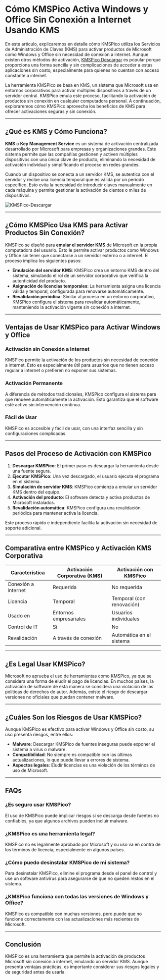 # **Cómo KMSPico Activa Windows y Office Sin Conexión a Internet Usando KMS**

En este artículo, explicaremos en detalle cómo KMSPico utiliza los Servicios de Administración de Claves (KMS) para activar productos de Microsoft como Windows y Office sin necesidad de conexión a internet. Aunque existen otros métodos de activación, [KMSPico Descargar](https://oficial-kmspico.com/) es popular porque proporciona una forma sencilla y sin complicaciones de acceder a estas aplicaciones sin costo, especialmente para quienes no cuentan con acceso constante a internet.

La herramienta KMSPico se basa en KMS, un sistema que Microsoft usa en entornos corporativos para activar múltiples dispositivos a través de un servidor central. KMSPico emula este proceso, facilitando la activación de productos sin conexión en cualquier computadora personal. A continuación, exploraremos cómo KMSPico aprovecha los beneficios de KMS para ofrecer activaciones seguras y sin conexión.

---

## **¿Qué es KMS y Cómo Funciona?**

**KMS** o **Key Management Service** es un sistema de activación centralizada desarrollado por Microsoft para empresas y organizaciones grandes. Este sistema permite que las compañías gestionen y activen múltiples dispositivos con una única clave de producto, eliminando la necesidad de activación individual y simplificando el proceso en redes grandes.

Cuando un dispositivo se conecta a un servidor KMS, se autentica con el servidor y recibe una licencia temporal que es válida por un período específico. Esto evita la necesidad de introducir claves manualmente en cada máquina y permite gestionar la activación de cientos o miles de dispositivos.

![KMSPico-Descargar](https://github.com/user-attachments/assets/1f3ee949-1cd3-4633-95fe-260cd2df9485)

---

## **¿Cómo KMSPico Usa KMS para Activar Productos Sin Conexión?**

KMSPico se diseñó para **emular el servidor KMS** de Microsoft en la propia computadora del usuario. Esto le permite activar productos como Windows y Office sin tener que conectarse a un servidor externo o a internet. El proceso implica los siguientes pasos:

- **Emulación del servidor KMS**: KMSPico crea un entorno KMS dentro del sistema, simulando el rol de un servidor corporativo que verifica la autenticidad del producto.
- **Asignación de licencias temporales**: La herramienta asigna una licencia válida y temporal, configurada para renovarse automáticamente.
- **Revalidación periódica**: Similar al proceso en un entorno corporativo, KMSPico configura el sistema para revalidar automáticamente, manteniendo la activación vigente sin conexión a internet.

---

## **Ventajas de Usar KMSPico para Activar Windows y Office**

### **Activación sin Conexión a Internet**

KMSPico permite la activación de los productos sin necesidad de conexión a internet. Esto es especialmente útil para usuarios que no tienen acceso regular a internet o prefieren no exponer sus sistemas.

### **Activación Permanente**

A diferencia de métodos tradicionales, KMSPico configura el sistema para que renueve automáticamente la activación. Esto garantiza que el software esté activo sin intervención continua.

### **Fácil de Usar**

KMSPico es accesible y fácil de usar, con una interfaz sencilla y sin configuraciones complicadas.

---

## **Pasos del Proceso de Activación con KMSPico**

1. **Descargar KMSPico**: El primer paso es descargar la herramienta desde una fuente segura.
2. **Ejecutar KMSPico**: Una vez descargado, el usuario ejecuta el programa en el sistema.
3. **Simulación de servidor KMS**: KMSPico comienza a emular un servidor KMS dentro del equipo.
4. **Activación del producto**: El software detecta y activa productos de Microsoft instalados.
5. **Revalidación automática**: KMSPico configura una revalidación periódica para mantener activa la licencia.

Este proceso rápido e independiente facilita la activación sin necesidad de soporte adicional.

---

## **Comparativa entre KMSPico y Activación KMS Corporativa**

| Característica | Activación Corporativa (KMS) | Activación con KMSPico |
| --- | --- | --- |
| Conexión a Internet | Requerida | No requerida |
| Licencia | Temporal | Temporal (con renovación) |
| Usado en | Entornos empresariales | Usuarios individuales |
| Control de IT | Sí | No |
| Revalidación | A través de conexión | Automática en el sistema |

---

## **¿Es Legal Usar KMSPico?**

Microsoft no aprueba el uso de herramientas como KMSPico, ya que se considera una forma de eludir el pago de licencias. En muchos países, la activación de software de esta manera se considera una violación de las políticas de derechos de autor. Además, existe el riesgo de descargar versiones no oficiales que puedan contener malware.

---

## **¿Cuáles Son los Riesgos de Usar KMSPico?**

Aunque KMSPico es efectivo para activar Windows y Office sin costo, su uso presenta riesgos, entre ellos:

- **Malware**: Descargar KMSPico de fuentes inseguras puede exponer el sistema a virus o malware.
- **Compatibilidad**: No siempre es compatible con las últimas actualizaciones, lo que puede llevar a errores de sistema.
- **Aspectos legales**: Eludir licencias es una violación de los términos de uso de Microsoft.

---

## **FAQs**

### **¿Es seguro usar KMSPico?**

El uso de KMSPico puede implicar riesgos si se descarga desde fuentes no confiables, ya que algunos archivos pueden incluir malware.

### **¿KMSPico es una herramienta legal?**

KMSPico no es legalmente aprobado por Microsoft y su uso va en contra de los términos de licencia, especialmente en algunos países.

### **¿Cómo puedo desinstalar KMSPico de mi sistema?**

Para desinstalar KMSPico, elimine el programa desde el panel de control y use un software antivirus para asegurarse de que no queden restos en el sistema.

### **¿KMSPico funciona con todas las versiones de Windows y Office?**

KMSPico es compatible con muchas versiones, pero puede que no funcione correctamente con las actualizaciones más recientes de Microsoft.

---

## **Conclusión**

KMSPico es una herramienta que permite la activación de productos Microsoft sin conexión a internet, emulando un servidor KMS. Aunque presenta ventajas prácticas, es importante considerar sus riesgos legales y de seguridad antes de usarla.
